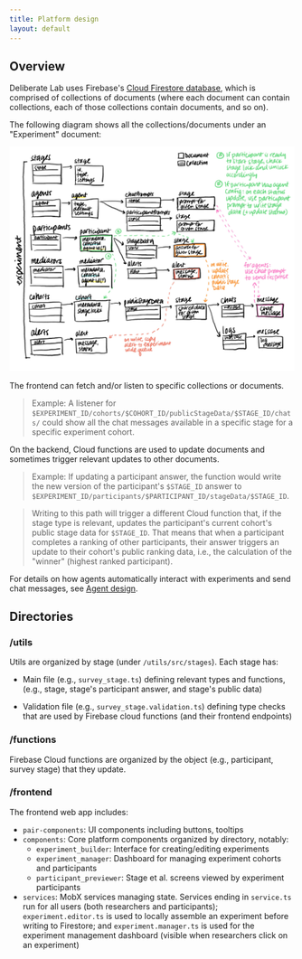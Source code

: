 ```yaml
---
title: Platform design
layout: default
---
```


## Overview

Deliberate Lab uses Firebase's [Cloud Firestore database](https://firebase.google.com/docs/firestore/),
which is comprised of collections of documents (where each document
can contain collections, each of those collections contain documents, and
so on).

The following diagram shows all the collections/documents under an "Experiment"
document:

<img
  src="../assets/images/firestore-diagram.png"
  alt="Diagram showing how Deliberate Lab's Firestore database is organized"
/>

The frontend can fetch and/or listen to specific collections or documents.

> Example: A listener for `$EXPERIMENT_ID/cohorts/$COHORT_ID/publicStageData/$STAGE_ID/chats/`
could show all the chat messages available in a specific stage for a specific
experiment cohort.

On the backend, Cloud functions are used to update documents and sometimes
trigger relevant updates to other documents.

> Example: If updating a participant
answer, the function would write the new version of the participant's `$STAGE_ID`
answer to `$EXPERIMENT_ID/participants/$PARTICIPANT_ID/stageData/$STAGE_ID`.

> Writing to this path will trigger a different Cloud function that, if the
stage type is relevant, updates the participant's current cohort's public stage
data for `$STAGE_ID`. That means that when a participant completes a ranking
of other participants, their answer triggers an update to their cohort's
public ranking data, i.e., the calculation of the "winner" (highest ranked participant).

For details on how agents automatically interact with experiments and send
chat messages, see [Agent design](agent-design).

## Directories

### /utils

Utils are organized by stage (under `/utils/src/stages`). Each stage has:

- Main file (e.g., `survey_stage.ts`) defining relevant types and functions,
(e.g., stage, stage's participant answer, and stage's public data)

- Validation file (e.g., `survey_stage.validation.ts`) defining type
checks that are used by Firebase cloud functions (and their frontend endpoints)

### /functions

Firebase Cloud functions are organized by the object
(e.g., participant, survey stage) that they update.

### /frontend

The frontend web app includes:

- `pair-components`: UI components including buttons, tooltips
- `components`: Core platform components organized by directory, notably:
  - `experiment_builder`: Interface for creating/editing experiments
  - `experiment_manager`: Dashboard for managing experiment cohorts and participants
  - `participant_previewer`: Stage et al. screens viewed by experiment participants
- `services`: MobX services managing state. Services ending in `service.ts`
run for all users (both researchers and participants); `experiment.editor.ts` is used
to locally assemble an experiment before writing to Firestore; and `experiment.manager.ts`
is used for the experiment management dashboard (visible when researchers click
on an experiment)

